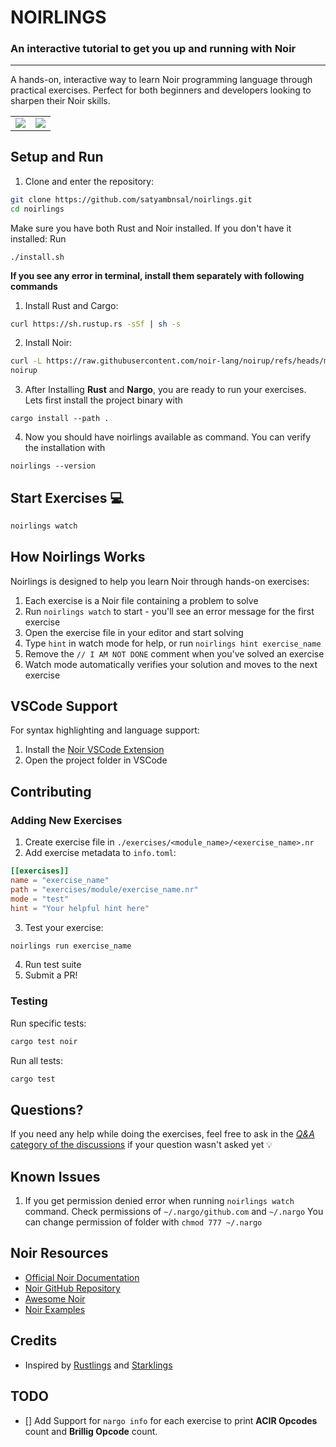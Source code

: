 # NOIRLINGS

### An interactive tutorial to get you up and running with Noir

---

A hands-on, interactive way to learn Noir programming language through practical exercises. Perfect for both beginners and developers looking to sharpen their Noir skills.

<table>
  <tr>
    <td>
      <a href="https://twitter.com/intent/follow?screen_name=NoirLang">
         <img src="https://img.shields.io/twitter/follow/NoirLang?label=Follow Noir&style=social" />
      </a >
      </td>
    <td>
        <a href="https://twitter.com/intent/follow?screen_name=satyambnsal">
            <img src="https://img.shields.io/twitter/follow/shrameetweets?label=Follow%20Satyam&style=social" />
        </a>
    </td>
  <tr>
<table>

## Setup and Run

1. Clone and enter the repository:

```sh
git clone https://github.com/satyambnsal/noirlings.git
cd noirlings
```

Make sure you have both Rust and Noir installed. If you don't have it installed:
Run
 ```
 ./install.sh
 ``` 

**If you see any error in terminal, install them separately with following commands**
1. Install Rust and Cargo:

```sh
curl https://sh.rustup.rs -sSf | sh -s
```
2. Install Noir:

```sh
curl -L https://raw.githubusercontent.com/noir-lang/noirup/refs/heads/main/install | bash
noirup
```

3. After Installing **Rust** and **Nargo**, you are ready to run your exercises. Lets first install the project binary with
```
cargo install --path .
```

4. Now you should have noirlings available as command. You can verify the installation with
```
noirlings --version
```


## Start Exercises 💻

```sh
noirlings watch 
```



## How Noirlings Works

Noirlings is designed to help you learn Noir through hands-on exercises:

1. Each exercise is a Noir file containing a problem to solve
2. Run `noirlings watch` to start - you'll see an error message for the first exercise
3. Open the exercise file in your editor and start solving
4. Type `hint` in watch mode for help, or run `noirlings hint exercise_name`
5. Remove the `// I AM NOT DONE` comment when you've solved an exercise
6. Watch mode automatically verifies your solution and moves to the next exercise

## VSCode Support

For syntax highlighting and language support:

1. Install the [Noir VSCode Extension](https://marketplace.visualstudio.com/items?itemName=noir-lang.noir-programming-language)
2. Open the project folder in VSCode

## Contributing

### Adding New Exercises

1. Create exercise file in `./exercises/<module_name>/<exercise_name>.nr`
2. Add exercise metadata to `info.toml`:

```toml
[[exercises]]
name = "exercise_name"
path = "exercises/module/exercise_name.nr"
mode = "test"
hint = "Your helpful hint here"
```

3. Test your exercise:

```sh
noirlings run exercise_name
```

4. Run test suite
5. Submit a PR!

### Testing

Run specific tests:

```sh
cargo test noir
```

Run all tests:

```sh
cargo test
```

## Questions?

If you need any help while doing the exercises, feel free to ask in the [_Q&A_ category of the discussions](https://github.com/satyambnsal/noirlings/discussions/) if your question wasn't asked yet 💡


## Known Issues

1. If you get permission denied error when running `noirlings watch` command. Check permissions of `~/.nargo/github.com` and `~/.nargo` 
You can change permission of folder with `chmod 777 ~/.nargo` 

## Noir Resources

- [Official Noir Documentation](https://noir-lang.org/docs)
- [Noir GitHub Repository](https://github.com/noir-lang/noir)
- [Awesome Noir](https://github.com/noir-lang/awesome-noir)
- [Noir Examples](https://github.com/noir-lang/noir/tree/master/examples)

## Credits

- Inspired by [Rustlings](https://github.com/rust-lang/rustlings) and [Starklings](https://github.com/shramee/starklings-cairo1)


## TODO
- [] Add Support for `nargo info` for each exercise to print **ACIR Opcodes** count and **Brillig Opcode** count.
